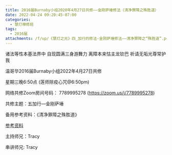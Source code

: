```yaml
---
title: 2016届Burnaby小组2020年4月27日共修——金刚萨埵修法（清净罪障之殊胜道）
date: 2022-04-24 09:20:45-07:00
categories:
  - 慧灯禅修班
tags:
  - 2016届
attachments: /f/up/《慧灯之光》四_加行的修法-金刚萨埵修法——清净罪障之“殊胜道”.pdf
---
```

诸法等性本基法界中 自现圆满三身游舞力 离障本来怙主龙钦巴 祈请无垢光尊常护我

温哥华2016届Burnaby小组2022年4月27日共修

星期三晚6:50点 (莲师除疫心咒@6:50pm)

网络共修Zoom房间号码： 7789995278 (https://zoom.us/j/7789995278)

共修主题：五加行—金刚萨埵

备用参考资料：《清净罪障之殊胜道》

[参考资料](/f/up/《慧灯之光》四_加行的修法-金刚萨埵修法——清净罪障之“殊胜道”.pdf)

主持师兄：Tracy

串讲师兄: Tracy
